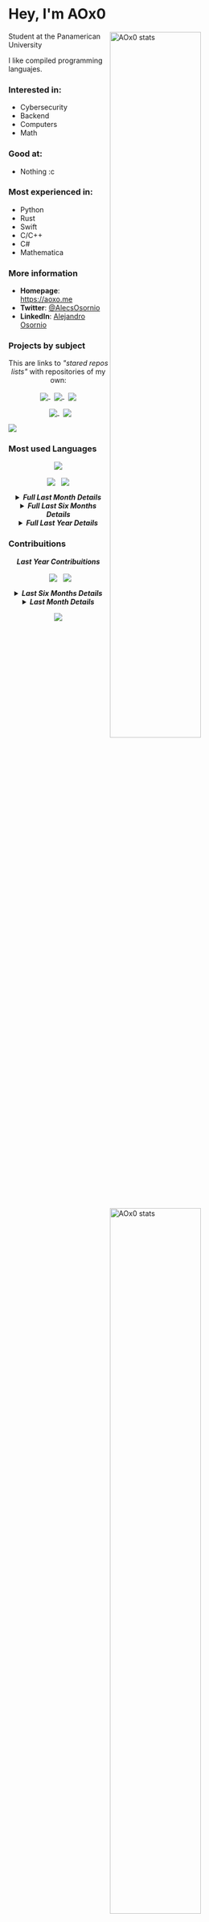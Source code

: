 <div>

# Hey, I'm AOx0


<a href="https://github.com/AOx0">
<img
  src="https://github-readme-stats.vercel.app/api?username=AOx0&theme=default&show_icons=true&hide_border=true&count_private=true"
  title="AOx0 stats"
  align="right"
  width="60%"
/>
<img
  src="https://github-readme-streak-stats.herokuapp.com/?user=AOx0&theme=default&hide_border=true"
  title="AOx0 stats"
  align="right"
  width="60%"
/>
</a>

Student at the Panamerican University
  
I like compiled programming languajes.

### Interested in:
  * Cybersecurity
  * Backend
  * Computers
  * Math
  
### Good at:
  * Nothing :c 
  
### Most experienced in:
  * Python
  * Rust
  * Swift
  * C/C++
  * C#
  * Mathematica


### More information

- **Homepage**: <https://aoxo.me>
- **Twitter**: [@AlecsOsornio](https://twitter.com/AlecsOsornio)
- **LinkedIn**: [Alejandro Osornio](https://www.linkedin.com/in/aox0)

### Projects by subject

<p align="center">
This are links to <i>"stared repos lists"</i> with repositories of my own:
</p>
<p align="center">
  <a href="https://github.com/stars/AOx0/lists/backend">
  <img align="center" src="https://user-images.githubusercontent.com/50227494/161587193-713af6bc-b945-41c5-95e8-c7d033b43ad3.svg" />
  </a>
  &nbsp
  <a href="https://github.com/stars/AOx0/lists/manim">
  <img align="center" src="https://user-images.githubusercontent.com/50227494/161587497-c48206e0-9a8f-4687-b06b-f8f5dbb789f6.svg" />
  </a>
  &nbsp
  <a href="https://github.com/stars/AOx0/lists/data-science">
  <img align="center" src="https://user-images.githubusercontent.com/50227494/161587489-e64710ce-f18b-40ad-aeb4-a5d0e5abfd2d.svg" />
  </a>
</p>
<p align="center">
  &nbsp
  <a href="https://github.com/stars/AOx0/lists/school-projects">
  <img align="center" src="https://user-images.githubusercontent.com/50227494/161587476-ce415344-eff3-497b-8dc8-584910b5a536.svg" />
  </a>
  &nbsp
  <a href="https://github.com/stars/AOx0/lists/security">
  <img align="center" src="https://user-images.githubusercontent.com/50227494/161587468-0a2cd941-5ed9-4fa9-97f9-c59e540413a2.svg" />
  </a>
</p>
 
</div>

![](https://hit.yhype.me/github/profile?user_id=50227494)

### Most used Languages

  <p align="center">
  <img src="https://github-readme-stats.vercel.app/api/top-langs/?username=AOx0&theme=default&show_icons=true&layout=compact" align="center" />
</p>
  
<p align="center">
  <img src="https://api.githubtrends.io/user/svg/AOx0/langs?time_range=one_year&include_private=True&compact=True&loc_metric=changed&theme=classic" align="center" />
  &nbsp
  <img src="https://api.githubtrends.io/user/svg/AOx0/langs?time_range=one_month&include_private=True&loc_metric=changed&compact=True&theme=classic" align="center" />
</p>
  
<details> 
  <summary align="center"><b><i>Full Last Month Details</i></b></h3></summary>
  </br>
  <p align="center">
    &nbsp <img align="center" src="https://api.githubtrends.io/user/svg/AOx0/langs?time_range=one_month&include_private=True&theme=classic" />
    &nbsp <img align="center" src="https://api.githubtrends.io/user/svg/AOx0/langs?time_range=one_month&include_private=True&loc_metric=changed&theme=classic" />
  </p>
</details>

<details> 
  <summary align="center"><b><i>Full Last Six Months Details</i></b></h3></summary>
  </br>
  <p align="center">
    &nbsp <img align="center" src="https://api.githubtrends.io/user/svg/AOx0/langs?time_range=six_months&include_private=True&theme=classic" />
    &nbsp <img align="center" src="https://api.githubtrends.io/user/svg/AOx0/langs?time_range=six_months&include_private=True&loc_metric=changed&theme=classic" />
  </p>
</details>

<details> 
  <summary align="center"><b><i>Full Last Year Details</i></b></h3></summary>
  </br>
  <p align="center">
    &nbsp <img align="center" src="https://api.githubtrends.io/user/svg/AOx0/langs?time_range=one_year&include_private=True&theme=classic" />
    &nbsp <img align="center" src="https://api.githubtrends.io/user/svg/AOx0/langs?time_range=one_year&include_private=True&loc_metric=changed&theme=classic" />
  </p>
</details>

### Contribuitions

<p align="center"><b><i>Last Year Contribuitions</i></b></h3></p>

<p align="center">
  &nbsp <img align="center" src="https://api.githubtrends.io/user/svg/AOx0/repos?time_range=one_year&include_private=True&theme=classic" />
  &nbsp <img align="center" src="https://api.githubtrends.io/user/svg/AOx0/repos?time_range=one_year&include_private=True&loc_metric=changed&theme=classic" />
</p>

<details> 
  <summary align="center"><b><i>Last Six Months Details</i></b></h3></summary>
  </br>
  <p align="center">
    &nbsp <img align="center" src="https://api.githubtrends.io/user/svg/AOx0/repos?time_range=six_months&include_private=True&theme=classic" />
    &nbsp <img align="center" src="https://api.githubtrends.io/user/svg/AOx0/repos?time_range=six_months&include_private=True&loc_metric=changed&theme=classic" />
  </p>
</details>

<details> 
  <summary align="center"><b><i>Last Month Details</i></b></h3></summary>
  </br>
  <p align="center">
    &nbsp <img align="center" src="https://api.githubtrends.io/user/svg/AOx0/repos?time_range=one_month&include_private=True&theme=classic" />
    &nbsp <img align="center" src="https://api.githubtrends.io/user/svg/AOx0/repos?time_range=one_month&include_private=True&loc_metric=changed&theme=classic" />
  </p>
</details>

<p align="center">
  <img src="https://activity-graph.herokuapp.com/graph?username=aox0&bg_color=ffffff&color=000000&line=fd8c1b&point=03d3d&area=false&hide_border=true" align="center" />
</p>

<!--
**AOx0/AOx0** is a ✨ _special_ ✨ repository because its `README.md` (this file) appears on your GitHub profile.

Here are some ideas to get you started:

- 🔭 I’m currently working on ...
- 🌱 I’m currently learning ...
- 👯 I’m looking to collaborate on ...
- 🤔 I’m looking for help with ...
- 💬 Ask me about ...
- 📫 How to reach me: ...
- 😄 Pronouns: ...
- ⚡ Fun fact: ...
-->
